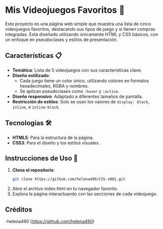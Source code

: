 # Mis Videojuegos Favoritos 🌟

Este proyecto es una página web simple que muestra una lista de cinco videojuegos favoritos, destacando sus tipos de juego y si tienen compras integradas. Está diseñado utilizando únicamente HTML y CSS básicos, con un enfoque en pseudoclases y estilos de presentación.

## Características 📋

- **Temática**: Lista de 5 videojuegos con sus características clave.
- **Diseño estilizado**:
  - Cada juego tiene un color único, utilizando colores en formatos hexadecimales, RGBA y nombres.
  - Se aplican pseudoclases como `:hover` y `:active`.
- **Diseño responsivo**: Adaptado a diferentes tamaños de pantalla.
- **Restricción de estilos**: Solo se usan los valores de `display: block`, `inline`, e `inline-block`.

## Tecnologías 🛠️

- **HTML5**: Para la estructura de la página.
- **CSS3**: Para el diseño y los estilos visuales.

## Instrucciones de Uso 🚀

1. **Clona el repositorio**:
   ```bash
   git clone https://github.com/helena490/CSS-v001.git
2. Abre el archivo index.html en tu navegador favorito.
3. Explora la página interactuando con las secciones de cada videojuego.

## Créditos
-helena490 (https://github.com/helena490)
